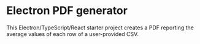 # Electron PDF generator
This Electron/TypeScript/React starter project creates a PDF reporting the average values of each row of a user-provided CSV.